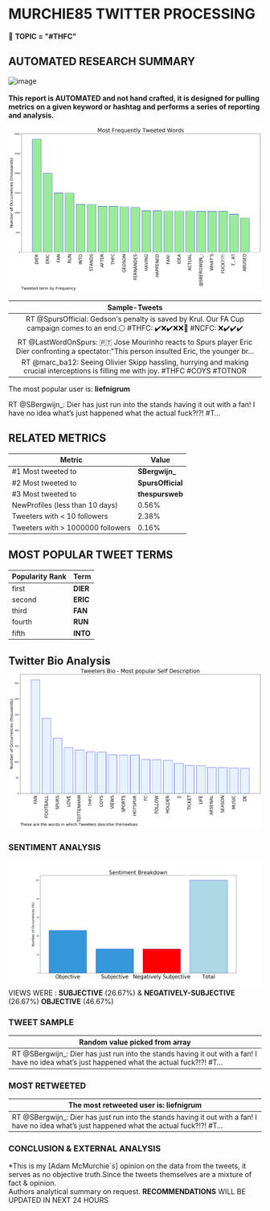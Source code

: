# MURCHIE85 TWITTER PROCESSING 
&#x1F34E; **TOPIC = "#THFC"**

## AUTOMATED RESEARCH SUMMARY

![image](https://marketingplatform.google.com/about/static/images/gmp/analytics-smb-benefit.jpg)
<br></br>
<b> This report is AUTOMATED and not hand crafted, it is designed for pulling metrics on a given keyword or hashtag and performs a series of reporting and analysis.</b>



![image](TWEETS.png)



|                **Sample-Tweets**        |
| :-------------: |
| RT @SpursOfficial: Gedson's penalty is saved by Krul. Our FA Cup campaign comes to an end.⚪ #THFC: ✔️❌✔️❌❌🔰 #NCFC: ❌✔️✔️✔️ |
| RT @LastWordOnSpurs: 🇵🇹 Jose Mourinho reacts to Spurs player Eric Dier confronting a spectator:"This person insulted Eric, the younger br… |
| RT @marc_ba12: Seeing Olivier Skipp hassling, hurrying and making crucial interceptions is filling me with joy. #THFC #COYS #TOTNOR |

The most popular user is: **liefnigrum**
<div class="alert alert-block alert-danger"> RT @SBergwijn_: Dier has just run into the stands having it out with a fan! I have no idea what’s just happened what the actual fuck?!?! #T…</div>

## RELATED METRICS<br>
| Metric | Value |
| ------------- | ------------- |
| #1 Most tweeted to  | **SBergwijn_** |
| #2 Most tweeted to  | **SpursOfficial** |
| #3 Most tweeted to  | **thespursweb** |
| NewProfiles (less than 10 days) | 0.56%  |
| Tweeters with < 10 followers  | 2.38%|
| Tweeters with > 1000000 followers  | 0.16%  |



## MOST POPULAR TWEET TERMS 


| Popularity Rank  | Term |
| ------------- | ------------- |
| first  | **DIER**  |
| second  | **ERIC**  |
| third  | **FAN** |
| fourth  | **RUN**  |
| fifth  | **INTO**  |


## Twitter Bio Analysis![image](BIO.png)
### SENTIMENT ANALYSIS
![image](sentiment.png)
VIEWS WERE : **SUBJECTIVE**  (26.67%) & **NEGATIVELY-SUBJECTIVE** (26.67%) **OBJECTIVE** (46.67%)

### TWEET SAMPLE 
| Random value picked from array |
| ------------- |
|RT @SBergwijn_: Dier has just run into the stands having it out with a fan! I have no idea what’s just happened what the actual fuck?!?! #T… |

### MOST RETWEETED 

| The most retweeted user is: **liefnigrum**  |
| ------------- |
| RT @SBergwijn_: Dier has just run into the stands having it out with a fan! I have no idea what’s just happened what the actual fuck?!?! #T… |

### CONCLUSION & EXTERNAL ANALYSIS

*This is my [Adam McMurchie`s] opinion on the data from the tweets, it serves as no objective truth.Since the tweets themselves are a mixture of fact & opinion.<br>
Authors analytical summary on request.
**RECOMMENDATIONS** WILL BE UPDATED IN NEXT  24 HOURS <br>